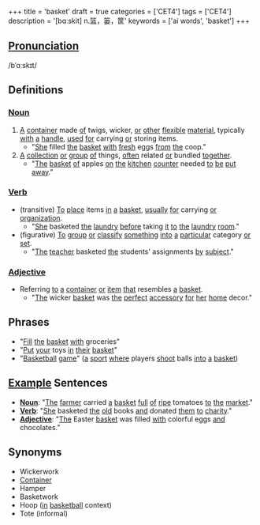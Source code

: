 +++
title = 'basket'
draft = true
categories = ['CET4']
tags = ['CET4']
description = '[bɑːskit] n.篮，篓，筐'
keywords = ['ai words', 'basket']
+++

## [Pronunciation](/post/pronunciation/)
/bˈɑːskɪt/

## Definitions
### [Noun](/post/noun/)
1. [A](/post/a/) [container](/post/container/) made [of](/post/of/) twigs, wicker, [or](/post/or/) [other](/post/other/) [flexible](/post/flexible/) [material](/post/material/), typically [with](/post/with/) [a](/post/a/) [handle](/post/handle/), [used](/post/used/) [for](/post/for/) carrying [or](/post/or/) storing items.
   - "[She](/post/she/) filled [the](/post/the/) [basket](/post/basket/) [with](/post/with/) [fresh](/post/fresh/) eggs [from](/post/from/) [the](/post/the/) coop."
2. [A](/post/a/) [collection](/post/collection/) [or](/post/or/) [group](/post/group/) [of](/post/of/) things, [often](/post/often/) related [or](/post/or/) bundled [together](/post/together/).
   - "[The](/post/the/) [basket](/post/basket/) [of](/post/of/) apples [on](/post/on/) [the](/post/the/) [kitchen](/post/kitchen/) [counter](/post/counter/) needed [to](/post/to/) [be](/post/be/) [put](/post/put/) [away](/post/away/)."

### [Verb](/post/verb/)
- (transitive) [To](/post/to/) [place](/post/place/) items [in](/post/in/) [a](/post/a/) [basket](/post/basket/), [usually](/post/usually/) [for](/post/for/) carrying [or](/post/or/) [organization](/post/organization/).
   - "[She](/post/she/) basketed [the](/post/the/) [laundry](/post/laundry/) [before](/post/before/) taking [it](/post/it/) [to](/post/to/) [the](/post/the/) [laundry](/post/laundry/) [room](/post/room/)."
- (figurative) [To](/post/to/) [group](/post/group/) [or](/post/or/) [classify](/post/classify/) [something](/post/something/) [into](/post/into/) [a](/post/a/) [particular](/post/particular/) category [or](/post/or/) [set](/post/set/).
   - "[The](/post/the/) [teacher](/post/teacher/) basketed [the](/post/the/) students' assignments [by](/post/by/) [subject](/post/subject/)."

### [Adjective](/post/adjective/)
- Referring [to](/post/to/) [a](/post/a/) [container](/post/container/) [or](/post/or/) [item](/post/item/) [that](/post/that/) resembles [a](/post/a/) [basket](/post/basket/).
   - "[The](/post/the/) wicker [basket](/post/basket/) was [the](/post/the/) [perfect](/post/perfect/) [accessory](/post/accessory/) [for](/post/for/) [her](/post/her/) [home](/post/home/) decor."

## Phrases
- "[Fill](/post/fill/) [the](/post/the/) [basket](/post/basket/) [with](/post/with/) groceries"
- "[Put](/post/put/) [your](/post/your/) toys [in](/post/in/) [their](/post/their/) [basket](/post/basket/)"
- "[Basketball](/post/basketball/) [game](/post/game/)" ([a](/post/a/) [sport](/post/sport/) [where](/post/where/) players [shoot](/post/shoot/) balls [into](/post/into/) [a](/post/a/) [basket](/post/basket/))

## [Example](/post/example/) Sentences
- **[Noun](/post/noun/)**: "[The](/post/the/) [farmer](/post/farmer/) carried [a](/post/a/) [basket](/post/basket/) [full](/post/full/) [of](/post/of/) [ripe](/post/ripe/) tomatoes [to](/post/to/) [the](/post/the/) [market](/post/market/)."
- **[Verb](/post/verb/)**: "[She](/post/she/) basketed [the](/post/the/) [old](/post/old/) books [and](/post/and/) donated [them](/post/them/) [to](/post/to/) [charity](/post/charity/)."
- **[Adjective](/post/adjective/)**: "[The](/post/the/) Easter [basket](/post/basket/) was filled [with](/post/with/) colorful eggs [and](/post/and/) chocolates."

## Synonyms
- Wickerwork
- [Container](/post/container/)
- Hamper
- Basketwork
- Hoop ([in](/post/in/) [basketball](/post/basketball/) context)
- Tote (informal)
